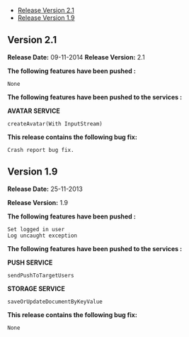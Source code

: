 * [Release Version 2.1](https://github.com/shephertz/App42_ANDROID_SDK/blob/master/Change_Log.md#version-21)
* [Release Version 1.9](https://github.com/shephertz/App42_ANDROID_SDK/blob/master/Change_Log.md#version-19)


## Version 2.1

**Release Date:** 09-11-2014
**Release Version:** 2.1

**The following features have been pushed :**

```
None
```

**The following features have been pushed to the services :**

**AVATAR SERVICE**

```
createAvatar(With InputStream)
```
**This release contains the following bug fix:**

```
Crash report bug fix.
```


## Version 1.9

**Release Date:** 25-11-2013

**Release Version:** 1.9

**The following features have been pushed :**

```
Set logged in user
Log uncaught exception
```

**The following features have been pushed to the services :**

**PUSH SERVICE**

```
sendPushToTargetUsers
```

**STORAGE SERVICE**

```
saveOrUpdateDocumentByKeyValue
```

**This release contains the following bug fix:**

```
None
```
